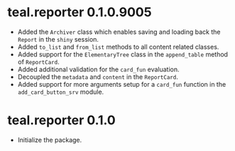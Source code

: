 # teal.reporter 0.1.0.9005

* Added the `Archiver` class which enables saving and loading back the `Report` in the `shiny` session.
* Added `to_list` and `from_list` methods to all content related classes.
* Added support for the `ElementaryTree` class in the `append_table` method of `ReportCard`.
* Added additional validation for the `card_fun` evaluation.
* Decoupled the `metadata` and `content` in the `ReportCard`.
* Added support for more arguments setup for a `card_fun` function in the `add_card_button_srv` module.

# teal.reporter 0.1.0

* Initialize the package.
